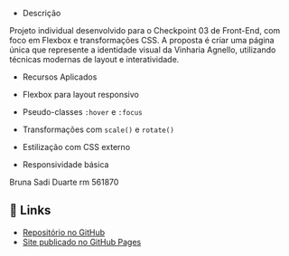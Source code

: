 - Descrição

Projeto individual desenvolvido para o Checkpoint 03 de Front-End, com foco em Flexbox e transformações CSS. A proposta é criar uma página única que represente a identidade visual da Vinharia Agnello, utilizando técnicas modernas de layout e interatividade.

-  Recursos Aplicados

- Flexbox para layout responsivo
- Pseudo-classes `:hover` e `:focus`
- Transformações com `scale()` e `rotate()`
- Estilização com CSS externo
- Responsividade básica

Bruna Sadi Duarte rm 561870

## 🔗 Links

- [Repositório no GitHub](https://github.com/brunasadi/cp03front.git)
- [Site publicado no GitHub Pages](https://seu-usuario.github.io/checkpoint03-flexbox)
